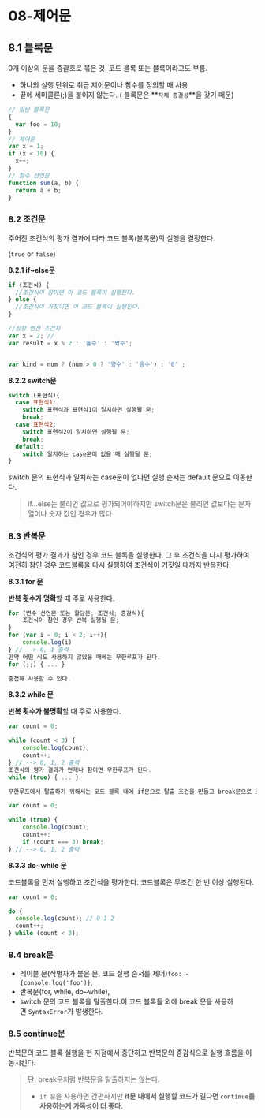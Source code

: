 # 08-제어문

## 8.1 블록문

0개 이상의 문을 중괄호로 묶은 것. 코드 블록 또는 블록이라고도 부름.

- 하나의 실행 단위로 취급 제어문이나 함수를 정의할 때 사용
- 끝에 세미콜론(;)을 붙이지 않는다. ( 블록문은 **`자체 종결성`**을 갖기 때문)

```jsx
// 일반 블록문
{
  var foo = 10;
}
// 제어문
var x = 1;
if (x < 10) {
  x++;
}
// 함수 선언문
function sum(a, b) {
  return a + b;
}
```

### 8.2 조건문

주어진 조건식의 평가 결과에 따라 코드 블록(블록문)의 실행을 결정한다.

(`true` or `false`)

**8.2.1 if~else문**

```jsx
if (조건식) {
  //조건식이 참이면 이 코드 블록이 실행된다.
} else {
  //조건식이 거짓이면 이 코드 블록이 실행된다.
}
```

```jsx
//삼항 연산 조건자
var x = 2; //
var result = x % 2 : '홀수' : '짝수';


var kind = num ? (num > 0 ? '양수' : '음수') : '0' ;
```

**8.2.2 switch문**

```jsx
switch (표현식){
  case 표현식1:
    switch 표현식과 표현식1이 일치하면 실행될 문;
    break;
  case 표현식2:
    switch 표현식2이 일치하면 실행될 문;
    break;
  default:
    switch 일치하는 case문이 없을 때 실행될 문;
}
```

switch 문의 표현식과 일치하는 case문이 없다면 실행 순서는 default 문으로 이동한다.

> if…else는 불리언 값으로 평가되어야하지만 switch문은 불리언 값보다는 문자열이나 숫자 값인 경우가 많다

### 8.3 반복문

조건식의 평가 결과가 참인 경우 코드 블록을 실행한다. 그 후 조건식을 다시 평가하여 여전히 참인 경우 코드블록을 다시 실행하여 조건식이 거짓일 때까지 반복한다.

**8.3.1 for 문**

**반복 횟수가 명확**할 때 주로 사용한다.

```jsx
for (변수 선언문 또는 할당문; 조건식; 증감식){
	조건식이 참인 경우 반복 실행될 문;
}
for (var i = 0; i < 2; i++){
	console.log(i)
} // --> 0, 1 출력
만약 어떤 식도 사용하지 않았을 때에는 무한루프가 된다.
for (;;) { ... }

중첩해 사용할 수 있다.
```

**8.3.2 while 문**

**반복 횟수가 불명확**할 때 주로 사용한다.

```jsx
var count = 0;

while (count < 3) {
	console.log(count);
  	count++;
} // --> 0, 1, 2 출력
조건식의 평가 결과가 언제나 참이면 무한루프가 된다.
while (true) { ... }

무한루프에서 탈출하기 위해서는 코드 블록 내에 if문으로 탈출 조건을 만들고 break문으로 코드블록을 탈출한다.

var count = 0;

while (true) {
	console.log(count);
  	count++;
	if (count === 3) break;
} // --> 0, 1, 2 출력
```

**8.3.3 do~while 문**

코드블록을 먼저 실행하고 조건식을 평가한다. 코드블록은 무조건 한 번 이상 실행된다.

```jsx
var count = 0;

do {
  console.log(count); // 0 1 2
  count++;
} while (count < 3);
```

### 8.4 break문

- 레이블 문(식별자가 붙은 문, 코드 실행 순서를 제어)`foo: - {console.log('foo')}`,
- 반복문(for, while, do~while),
- switch 문의 코드 블록을 탈출한다.이 코드 블록들 외에 break 문을 사용하면 `SyntaxError`가 발생한다.

### 8.5 continue문

반복문의 코드 블록 실행을 현 지점에서 중단하고 반복문의 증감식으로 실행 흐름을 이동시킨다.

> 단, break문처럼 반복문을 탈출하지는 않는다.
>
> - `if 문`을 사용하면 간편하지만 **if문 내에서 실행할 코드가 길다면 `continue`를 사용하는게 가독성이 더 좋다.**
